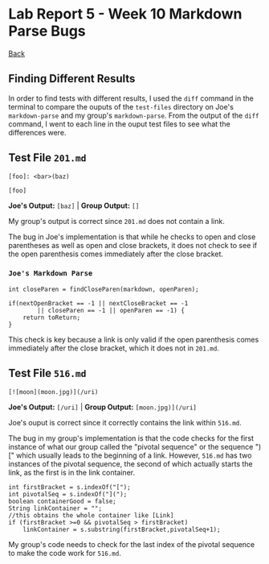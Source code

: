 # Lab Report 5 - Week 10 Markdown Parse Bugs
[Back](https://bimai25.github.io/cse15l-lab-reports/index.html)

## Finding Different Results
In order to find tests with different results, I used the `diff` command in the terminal to compare the ouputs of the `test-files` directory on Joe's `markdown-parse` and my group's `markdown-parse`. From the output of the `diff` command, I went to each line in the ouput test files to see what the differences were.

## Test File `201.md`
```
[foo]: <bar>(baz)

[foo]
```
**Joe's Output:** `[baz]` | **Group Output:** `[]`

My group's output is correct since `201.md` does not contain a link.

The bug in Joe's implementation is that while he checks to open and close parentheses as well as open and close brackets, it does not check to see if the open parenthesis comes immediately after the close bracket.
### `Joe's Markdown Parse`
```
int closeParen = findCloseParen(markdown, openParen);

if(nextOpenBracket == -1 || nextCloseBracket == -1
        || closeParen == -1 || openParen == -1) {
    return toReturn;
}
```
This check is key because a link is only valid if the open parenthesis comes immediately after the close bracket, which it does not in `201.md`.

## Test File `516.md`
```
[![moon](moon.jpg)](/uri)
```
**Joe's Output:** `[/uri]` | **Group Output:** `[moon.jpg)](/uri]`

Joe's ouput is correct since it correctly contains the link within `516.md`.

The bug in my group's implementation is that the code checks for the first instance of what our group called the "pivotal sequence" or the sequence ")[" which usually leads to the beginning of a link. However, `516.md` has two instances of the pivotal sequence, the second of which actually starts the link, as the first is in the link container.
```
int firstBracket = s.indexOf("[");
int pivotalSeq = s.indexOf("](");
boolean containerGood = false;
String linkContainer = "";
//this obtains the whole container like [Link]
if (firstBracket >=0 && pivotalSeq > firstBracket)
    linkContainer = s.substring(firstBracket,pivotalSeq+1);
```
My group's code needs to check for the last index of the pivotal sequence to make the code work for `516.md`.